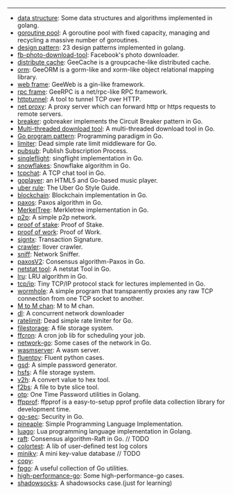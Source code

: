 
---
- [data structure](https://github.com/hushui502/daily/tree/master/golang/algo): Some data structures and algorithms implemented in golang.
- [goroutine pool](https://github.com/hushui502/daily/tree/master/golang/ants): A goroutine pool with fixed capacity, managing and recycling a massive number of goroutines.
- [design pattern](https://github.com/hushui502/daily/tree/master/golang/design-pattern): 23 design patterns implemented in golang.
- [fb-photo-download-tool](https://github.com/hushui502/daily/tree/master/golang/fbpages): Facebook's photo downloader.
- [distribute cache](https://github.com/hushui502/daily/tree/master/golang/gee-cache): GeeCache is a groupcache-like distributed cache.
- [orm](https://github.com/hushui502/daily/tree/master/golang/gee-orm): GeeORM is a gorm-like and xorm-like object relational mapping library.
- [web frame](https://github.com/hushui502/daily/tree/master/golang/gee-web): GeeWeb is a gin-like framework.
- [rpc frame](https://github.com/hushui502/daily/tree/master/golang/geerpc): GeeRPC is a net/rpc-like RPC framework.
- [httptunnel](https://github.com/hushui502/daily/tree/master/golang/httptunnel): A tool to tunnel TCP over HTTP.
- [net proxy](https://github.com/hushui502/daily/tree/master/golang/go-proxy): A proxy server which can forward http or https requests to remote servers.
- [breaker](https://github.com/hushui502/daily/tree/master/golang/gobreaker): gobreaker implements the Circuit Breaker pattern in Go.
- [Multi-threaded download tool](https://github.com/hushui502/daily/tree/master/golang/godownload): A multi-threaded download tool in Go.
- [Go program pattern](https://github.com/hushui502/daily/tree/master/golang/gopattern): Programming paradigm in Go.
- [limiter](https://github.com/hushui502/daily/tree/master/golang/limiter): Dead simple rate limit middleware for Go.
- [pubsub](https://github.com/hushui502/daily/tree/master/golang/pubsub): Publish Subscription Process.
- [singleflight](https://github.com/hushui502/daily/tree/master/golang/singleflight): singflight implementation in Go.
- [snowflakes](https://github.com/hushui502/daily/tree/master/golang/snowflake): Snowflake algorithm in Go.
- [tcpchat](https://github.com/hushui502/daily/tree/master/golang/tcpchat): A TCP chat tool in Go.
- [goplayer](https://github.com/hushui502/daily/tree/master/golang/goplayer): an HTML5 and Go-based music player.
- [uber rule](https://github.com/hushui502/daily/tree/master/golang/uber): The Uber Go Style Guide.
- [blockchain](https://github.com/hushui502/daily/tree/master/blockchain/blockchain/v1): Blockchain implementation in Go.
- [paxos](https://github.com/hushui502/daily/tree/master/blockchain/consensus/paxos): Paxos algorithm in Go.
- [MerkelTree](https://github.com/hushui502/daily/tree/master/blockchain/merkletree): Merkletree implementation in Go.
- [p2p](https://github.com/hushui502/daily/tree/master/blockchain/p2p): A simple p2p network.
- [proof of stake](https://github.com/hushui502/daily/tree/master/blockchain/pos): Proof of Stake.
- [proof of work](https://github.com/hushui502/daily/tree/master/blockchain/simplepow): Proof of Work.
- [signtx](https://github.com/hushui502/daily/tree/master/blockchain/signtx): Transaction Signature.
- [crawler](https://github.com/hushui502/daily/tree/master/golang/iloveck): Ilover crawler.
- [sniff](https://github.com/hushui502/daily/tree/master/golang/gosniff): Network Sniffer.
- [paxosV2](https://github.com/hushui502/daily/tree/master/blockchain/consensus/paxosv2): Consensus algorithm-Paxos in Go.
- [netstat tool](https://github.com/hushui502/daily/tree/master/golang/go-netstat): A netstat Tool in Go.
- [lru](https://github.com/hushui502/daily/tree/master/golang/lru): LRU algorithm in Go. 
- [tcp/ip](https://github.com/hushui502/daily/tree/master/golang/lectcp): Tiny TCP/IP protocol stack for lectures implemented in Go.
- [wormhole](https://github.com/hushui502/daily/tree/master/golang/wormhole): A simple program that transparently proxies any raw TCP connection from one TCP socket to another.
- [M to M chan](https://github.com/hushui502/daily/tree/master/golang/gochan): M to M chan.
- [dl](https://github.com/hushui502/daily/tree/master/golang/dl): A concurrent network downloader
- [ratelimit](https://github.com/hushui502/daily/tree/master/golang/ratelimit): Dead simple rate limiter for Go.
- [filestorage](https://github.com/hushui502/daily/tree/master/golang/filestorage): A file storage system.
- [ffcron](https://github.com/hushui502/daily/tree/master/golang/ffcron): A cron job lib for scheduling your job.
- [network-go](https://github.com/hushui502/daily/tree/master/golang/network): Some cases of the network in Go.
- [wasmserver](https://github.com/hushui502/daily/tree/master/golang/wasmserver): A wasm server.
- [fluentpy](https://github.com/hushui502/daily/tree/master/python/fluentpython): Fluent python cases.
- [gsd](https://github.com/hushui502/daily/tree/master/golang/gsd): A simple password generator.
- [hsfs](https://github.com/hushui502/daily/tree/master/golang/hsfs): A file storage system.
- [v2h](https://github.com/hushui502/daily/tree/master/golang/v2h): A convert value to hex tool.
- [f2bs](https://github.com/hushui502/daily/tree/master/golang/f2bs): A file to byte slice tool.
- [otp](https://github.com/hushui502/daily/tree/master/golang/otp): One Time Password utilities in Golang.
- [ffpprof](https://github.com/hushui502/daily/tree/master/golang/ffpprof): ffpprof is a easy-to-setup pprof profile data collection library for development time. 
- [go-sec](https://github.com/hushui502/daily/tree/master/golang/go-sec): Security in Go.
- [pineaple](https://github.com/hushui502/daily/tree/master/golang/pineaple): Simple Programming Language Implementation.
- [luago](https://github.com/hushui502/daily/tree/master/golang/luago): Lua programming language implementation in Golang.
- [raft](https://github.com/hushui502/daily/tree/master/golang/raft):  Consensus algorithm-Raft in Go.  // TODO
- [colortest](https://github.com/hushui502/daily/tree/master/golang/colortest): A lib of user-defined test log colors 
- [minikv](https://github.com/hushui502/daily/tree/master/golang/minikv): A mini key-value database // TODO
- [copy](https://github.com/hushui502/daily/tree/master/golang/copy): 
- [fpgo](https://github.com/hushui502/daily/tree/master/golang/fpgo): A useful collection of Go utilities.
- [high-performance-go](https://github.com/hushui502/daily/tree/master/golang/high-performance-go): Some high-performance-go cases.
- [shadowsocks](https://github.com/hushui502/daily/tree/master/golang/shadowsocks): A shadowsocks case.(just for learning)